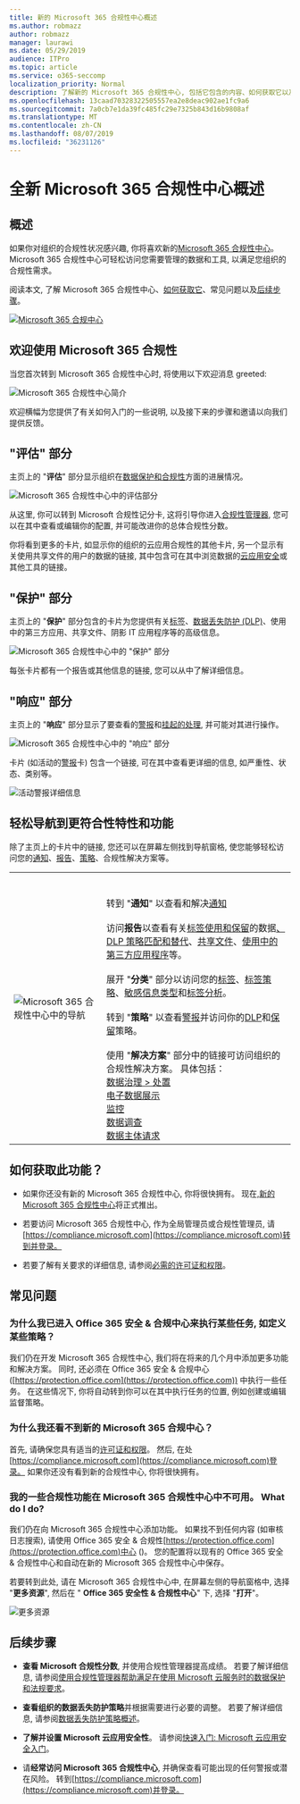 ```yaml
---
title: 新的 Microsoft 365 合规性中心概述
ms.author: robmazz
author: robmazz
manager: laurawi
ms.date: 05/29/2019
audience: ITPro
ms.topic: article
ms.service: o365-seccomp
localization_priority: Normal
description: 了解新的 Microsoft 365 合规性中心, 包括它包含的内容、如何获取它以及后续步骤。
ms.openlocfilehash: 13caad70328322505557ea2e8deac902ae1fc9a6
ms.sourcegitcommit: 7a0cb7e1da39fc485fc29e7325b843d16b9808af
ms.translationtype: MT
ms.contentlocale: zh-CN
ms.lasthandoff: 08/07/2019
ms.locfileid: "36231126"
---
```

# <a name="overview-of-the-all-new-microsoft-365-compliance-center"></a>全新 Microsoft 365 合规性中心概述

## <a name="overview"></a>概述

如果你对组织的合规性状况感兴趣, 你将喜欢新的[Microsoft 365 合规性中心](https://compliance.microsoft.com)。 Microsoft 365 合规性中心可轻松访问您需要管理的数据和工具, 以满足您组织的合规性需求。 

阅读本文, 了解 Microsoft 365 合规性中心、[如何获取它](#how-do-i-get-this)、常见问题以及[](#frequently-asked-questions)[后续步骤](#next-steps)。

[![Microsoft 365 合规中心](media/m365-compliance-center.png)](https://compliance.microsoft.com)

## <a name="welcome-to-microsoft-365-compliance"></a>欢迎使用 Microsoft 365 合规性

当您首次转到 Microsoft 365 合规性中心时, 将使用以下欢迎消息 greeted:

![Microsoft 365 合规性中心简介](media/m365-compliancecenter-welcomesteps.png)

欢迎横幅为您提供了有关如何入门的一些说明, 以及接下来的步骤和邀请以向我们提供反馈。

## <a name="the-assess-section"></a>"评估" 部分

主页上的 "**评估**" 部分显示组织在[数据保护和合规性](protect-access-to-data-and-services.md)方面的进展情况。

![Microsoft 365 合规性中心中的评估部分](media/m365-compliance-center-assess.png)

从这里, 你可以转到 Microsoft 合规性记分卡, 这将引导你进入[合规性管理器](meet-data-protection-and-regulatory-reqs-using-microsoft-cloud.md), 您可以在其中查看或编辑你的配置, 并可能改进你的总体合规性分数。

你将看到更多的卡片, 如显示你的组织的云应用合规性的其他卡片, 另一个显示有关使用共享文件的用户的数据的链接, 其中包含可在其中浏览数据的[云应用安全](https://docs.microsoft.com/cloud-app-security/)或其他工具的链接。

## <a name="the-protect-section"></a>"保护" 部分

主页上的 "**保护**" 部分包含的卡片为您提供有关[标签](labels.md)、[数据丢失防护 (DLP)](data-loss-prevention-policies.md)、使用中的第三方应用、共享文件、阴影 IT 应用程序等的高级信息。 

![Microsoft 365 合规性中心中的 "保护" 部分](media/m365-compliance-center-protect.png)

每张卡片都有一个报告或其他信息的链接, 您可以从中了解详细信息。

## <a name="the-respond-section"></a>"响应" 部分

主页上的 "**响应**" 部分显示了要查看的[警报](alerts.md)和[挂起的处理](disposition-reviews.md), 并可能对其进行操作。

![Microsoft 365 合规性中心中的 "响应" 部分](media/m365-compliance-center-respond.png)

卡片 (如活动的[警报](alerts.md)卡) 包含一个链接, 可在其中查看更详细的信息, 如严重性、状态、类别等。

![活动警报详细信息](media/m365-compliance-center-alerts-details.png) 

## <a name="easy-navigation-to-more-compliance-features-and-capabilities"></a>轻松导航到更符合性特性和功能

除了主页上的卡片中的链接, 您还可以在屏幕左侧找到导航窗格, 使您能够轻松访问您的[通知](alerts.md)、[报告](reports-in-security-and-compliance.md)、[策略](alert-policies.md)、合规性解决方案等。 

|  |  |
|---------|---------|
|![Microsoft 365 合规性中心中的导航](media/m365-compliance-center-leftnav.png)  |<br/><br/> 转到 "**通知**" 以查看和解决[通知](alerts.md)<br/><br/>访问**报告**以查看有关[标签使用和保留](sensitivity-labels.md)的数据[、DLP 策略匹配和替代](view-the-dlp-reports.md)、[共享文件](https://docs.microsoft.com/cloud-app-security/file-filters)、[使用中的第三方应用程序](https://docs.microsoft.com/cloud-app-security/discovered-apps)等。<br/><br/>展开 "**分类**" 部分以访问您的[标签](labels.md)、[标签策略](sensitivity-labels.md#what-label-policies-can-do)、[敏感信息类型](what-the-sensitive-information-types-look-for.md)和[标签分析](view-label-activity-for-documents.md)。<br/><br/>转到 "**策略**" 以查看[警报](alerts.md)并访问你的[DLP](data-loss-prevention-policies.md)和[保留](retention-policies.md)策略。<br/><br/> 使用 "**解决方案**" 部分中的链接可访问组织的合规性解决方案。 具体包括： <br/>[数据治理 > 处置](disposition-reviews.md)<br/>[电子数据展示](compliance20/overview-ediscovery-20.md)<br/>[监控](supervision-policies.md)<br/>[数据调查](datainvestigations/overview-data-investigations.md)<br/>[数据主体请求](manage-gdpr-data-subject-requests-with-the-dsr-case-tool.md)        |


## <a name="how-do-i-get-this"></a>如何获取此功能？

- 如果你还没有新的 Microsoft 365 合规性中心, 你将很快拥有。 现在,[新的 Microsoft 365 合规性中心](microsoft-security-and-compliance.md#microsoft-365-compliance-center)将正式推出。

- 若要访问 Microsoft 365 合规性中心, 作为全局管理员或合规性管理员, 请[https://compliance.microsoft.com](https://compliance.microsoft.com)转到并登录。 

- 若要了解有关要求的详细信息, 请参阅[必需的许可证和权限](microsoft-security-and-compliance.md#required-licenses-and-permissions)。

## <a name="frequently-asked-questions"></a>常见问题

### <a name="why-am-i-taken-to-the-office-365-security--compliance-center-to-perform-some-tasks-such-as-defining-certain-policies"></a>为什么我已进入 Office 365 安全 & 合规中心来执行某些任务, 如定义某些策略？

我们仍在开发 Microsoft 365 合规性中心, 我们将在将来的几个月中添加更多功能和解决方案。 同时, 还必须在 Office 365 安全 & 合规中心 ([https://protection.office.com](https://protection.office.com)) 中执行一些任务。 在这些情况下, 你将自动转到你可以在其中执行任务的位置, 例如创建或编辑监督策略。

### <a name="why-dont-i-see-the-new-microsoft-365-compliance-center-yet"></a>为什么我还看不到新的 Microsoft 365 合规中心？

首先, 请确保您具有适当的[许可证和权限](microsoft-security-and-compliance.md#required-licenses-and-permissions)。 然后, 在处[https://compliance.microsoft.com](https://compliance.microsoft.com)登录。 如果你还没有看到新的合规性中心, 你将很快拥有。

### <a name="some-of-my-compliance-features-are-not-available-in-the-microsoft-365-compliance-center-what-do-i-do"></a>我的一些合规性功能在 Microsoft 365 合规性中心中不可用。 What do I do?

我们仍在向 Microsoft 365 合规性中心添加功能。 如果找不到任何内容 (如审核日志搜索), 请使用 Office 365 安全 & 合规性[https://protection.office.com](https://protection.office.com)中心 ()。 您的配置将以现有的 Office 365 安全 & 合规性中心和自动在新的 Microsoft 365 合规性中心中保存。

若要转到此处, 请在 Microsoft 365 合规性中心中, 在屏幕左侧的导航窗格中, 选择 "**更多资源**", 然后在 " **Office 365 安全性 & 合规性中心**" 下, 选择 "**打开**"。

![更多资源](media/MoreResourcesShowAll.png)


## <a name="next-steps"></a>后续步骤

- **查看 Microsoft 合规性分数**, 并使用合规性管理器提高成绩。 若要了解详细信息, 请参阅[使用合规性管理器帮助满足在使用 Microsoft 云服务时的数据保护和法规要求](meet-data-protection-and-regulatory-reqs-using-microsoft-cloud.md)。

- **查看组织的数据丢失防护策略**并根据需要进行必要的调整。 若要了解详细信息, 请参阅[数据丢失防护策略概述](data-loss-prevention-policies.md)。 

- **了解并设置 Microsoft 云应用安全性**。 请参阅[快速入门: Microsoft 云应用安全入门](https://docs.microsoft.com/cloud-app-security/getting-started-with-cloud-app-security)。  

- 请**经常访问 Microsoft 365 合规性中心**, 并确保查看可能出现的任何警报或潜在风险。 转到[https://compliance.microsoft.com](https://compliance.microsoft.com)并登录。